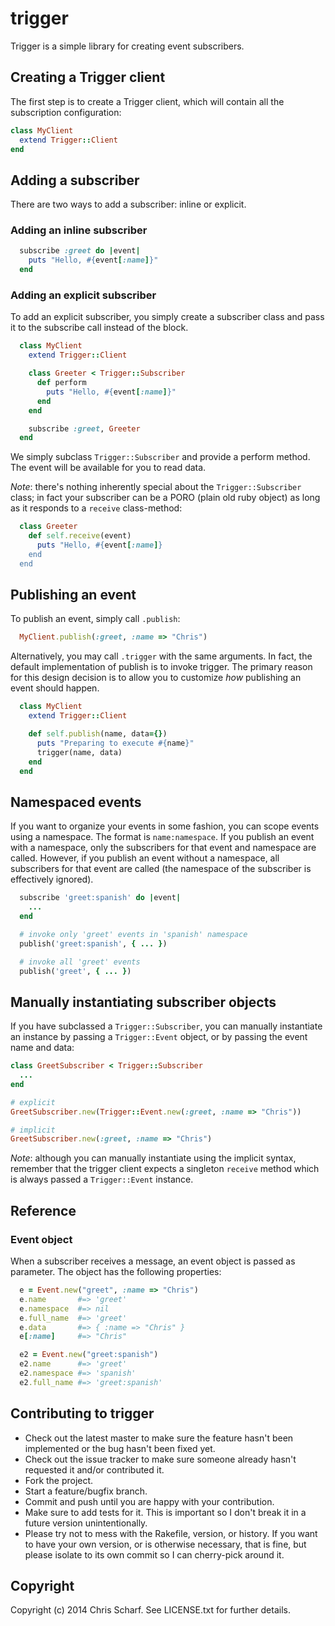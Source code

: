 # trigger

Trigger is a simple library for creating event subscribers.

## Creating a Trigger client

The first step is to create a Trigger client, which will contain all the
subscription configuration:

```ruby
class MyClient
  extend Trigger::Client
end
```

## Adding a subscriber

There are two ways to add a subscriber: inline or explicit. 

### Adding an inline subscriber

```ruby
  subscribe :greet do |event|
    puts "Hello, #{event[:name]}"
  end
```

### Adding an explicit subscriber

To add an explicit subscriber, you simply create a subscriber class
and pass it to the subscribe call instead of the block.

```ruby
  class MyClient
    extend Trigger::Client

    class Greeter < Trigger::Subscriber
      def perform
        puts "Hello, #{event[:name]}"
      end
    end

    subscribe :greet, Greeter
  end
```

We simply subclass ```Trigger::Subscriber``` and provide a perform method.  The event
will be available for you to read data.

*Note*: there's nothing inherently special about the ```Trigger::Subscriber``` class;
in fact your subscriber can be a PORO (plain old ruby object) as long as it
responds to a ```receive``` class-method:

```ruby
  class Greeter
    def self.receive(event)
      puts "Hello, #{event[:name]}
    end
  end
```

## Publishing an event

To publish an event, simply call ```.publish```:

```ruby
  MyClient.publish(:greet, :name => "Chris")
```

Alternatively, you may call ```.trigger``` with the same arguments.  In
fact, the default implementation of publish is to invoke trigger.  The
primary reason for this design decision is to allow you to customize _how_
publishing an event should happen.

```ruby
  class MyClient
    extend Trigger::Client

    def self.publish(name, data={})
      puts "Preparing to execute #{name}"
      trigger(name, data)
    end
  end
```

## Namespaced events

If you want to organize your events in some fashion, you can scope events
using a namespace.  The format is ```name:namespace```.  If
you publish an event with a namespace, only the subscribers for that
event and namespace are called.  However, if you publish an event
without a namespace, all subscribers for that event are called (the namespace
of the subscriber is effectively ignored).

```ruby
  subscribe 'greet:spanish' do |event|
    ...
  end

  # invoke only 'greet' events in 'spanish' namespace
  publish('greet:spanish', { ... })

  # invoke all 'greet' events
  publish('greet', { ... })
```

## Manually instantiating subscriber objects

If you have subclassed a ```Trigger::Subscriber```, you can manually
instantiate an instance by passing a ```Trigger::Event``` object, or by
passing the event name and data:

```ruby
class GreetSubscriber < Trigger::Subscriber
  ...
end

# explicit 
GreetSubscriber.new(Trigger::Event.new(:greet, :name => "Chris"))

# implicit
GreetSubscriber.new(:greet, :name => "Chris")

```

*Note*: although you can manually instantiate using the implicit syntax,
remember that the trigger client expects a singleton ```receive``` method 
which is always passed a ```Trigger::Event``` instance.

## Reference

### Event object

When a subscriber receives a message, an event object is passed as
parameter.  The object has the following properties:

```ruby
  e = Event.new("greet", :name => "Chris")
  e.name       #=> 'greet'
  e.namespace  #=> nil
  e.full_name  #=> 'greet'
  e.data       #=> { :name => "Chris" }
  e[:name]     #=> "Chris"

  e2 = Event.new("greet:spanish")
  e2.name      #=> 'greet'
  e2.namespace #=> 'spanish'
  e2.full_name #=> 'greet:spanish'
```

## Contributing to trigger
 
* Check out the latest master to make sure the feature hasn't been implemented or the bug hasn't been fixed yet.
* Check out the issue tracker to make sure someone already hasn't requested it and/or contributed it.
* Fork the project.
* Start a feature/bugfix branch.
* Commit and push until you are happy with your contribution.
* Make sure to add tests for it. This is important so I don't break it in a future version unintentionally.
* Please try not to mess with the Rakefile, version, or history. If you want to have your own version, or is otherwise necessary, that is fine, but please isolate to its own commit so I can cherry-pick around it.

## Copyright

Copyright (c) 2014 Chris Scharf. See LICENSE.txt for
further details.

